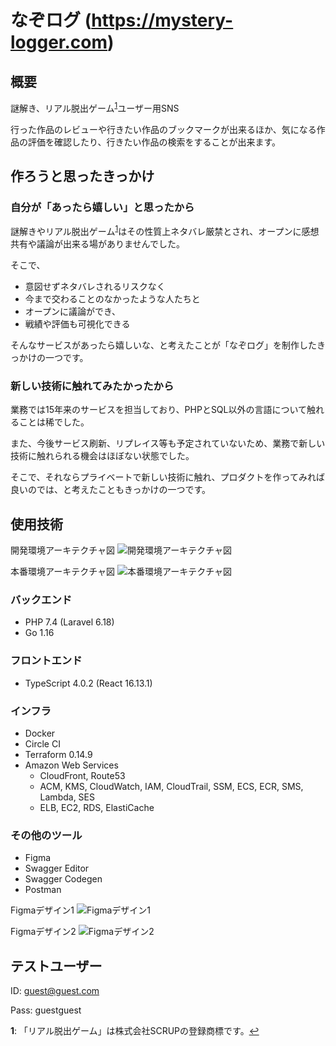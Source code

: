 # なぞログ (https://mystery-logger.com)

## 概要
謎解き、リアル脱出ゲーム<sup id="a1">[1](#f1)</sup>ユーザー用SNS

行った作品のレビューや行きたい作品のブックマークが出来るほか、気になる作品の評価を確認したり、行きたい作品の検索をすることが出来ます。

## 作ろうと思ったきっかけ
### 自分が「あったら嬉しい」と思ったから
謎解きやリアル脱出ゲーム<sup id="a2">[1](#f1)</sup>はその性質上ネタバレ厳禁とされ、オープンに感想共有や議論が出来る場がありませんでした。

そこで、

- 意図せずネタバレされるリスクなく
- 今まで交わることのなかったような人たちと
- オープンに議論ができ、
- 戦績や評価も可視化できる

そんなサービスがあったら嬉しいな、と考えたことが「なぞログ」を制作したきっかけの一つです。

### 新しい技術に触れてみたかったから

業務では15年来のサービスを担当しており、PHPとSQL以外の言語について触れることは稀でした。

また、今後サービス刷新、リプレイス等も予定されていないため、業務で新しい技術に触れられる機会はほぼない状態でした。

そこで、それならプライベートで新しい技術に触れ、プロダクトを作ってみれば良いのでは、と考えたこともきっかけの一つです。

## 使用技術

開発環境アーキテクチャ図
![開発環境アーキテクチャ図](https://images.mystery-logger.com/development_arch.PNG)

本番環境アーキテクチャ図
![本番環境アーキテクチャ図](https://images.mystery-logger.com/production_arch.PNG)

### バックエンド

- PHP 7.4 (Laravel 6.18)
- Go 1.16

### フロントエンド

- TypeScript 4.0.2 (React 16.13.1)

### インフラ

- Docker
- Circle CI
- Terraform 0.14.9
- Amazon Web Services
  - CloudFront, Route53
  - ACM, KMS, CloudWatch, IAM, CloudTrail, SSM, ECS, ECR, SMS, Lambda, SES
  - ELB, EC2, RDS, ElastiCache

### その他のツール

- Figma
- Swagger Editor
- Swagger Codegen
- Postman

Figmaデザイン1
![Figmaデザイン1](https://images.mystery-logger.com/Figma1.PNG)

Figmaデザイン2
![Figmaデザイン2](https://images.mystery-logger.com/Figma2.PNG)

## テストユーザー

ID: guest@guest.com

Pass: guestguest

<b id="f1">1</b>: 「リアル脱出ゲーム」は株式会社SCRUPの登録商標です。[↩](#a1)
